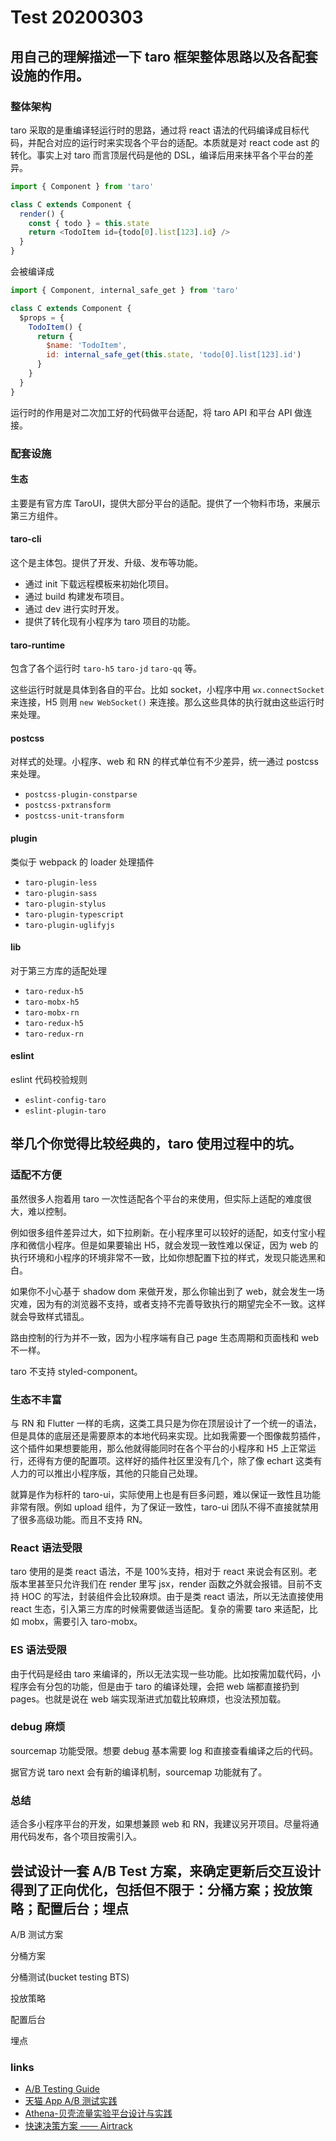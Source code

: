 # Test 20200303

## 用自己的理解描述一下 taro 框架整体思路以及各配套设施的作用。

### 整体架构

taro 采取的是重编译轻运行时的思路，通过将 react 语法的代码编译成目标代码，并配合对应的运行时来实现各个平台的适配。本质就是对 react code ast 的转化。事实上对 taro 而言顶层代码是他的 DSL，编译后用来抹平各个平台的差异。

```js
import { Component } from 'taro'

class C extends Component {
  render() {
    const { todo } = this.state
    return <TodoItem id={todo[0].list[123].id} />
  }
}
```

会被编译成

```js
import { Component, internal_safe_get } from 'taro'

class C extends Component {
  $props = {
    TodoItem() {
      return {
        $name: 'TodoItem',
        id: internal_safe_get(this.state, 'todo[0].list[123].id')
      }
    }
  }
}
```

运行时的作用是对二次加工好的代码做平台适配，将 taro API 和平台 API 做连接。

### 配套设施

#### 生态

主要是有官方库 TaroUI，提供大部分平台的适配。提供了一个物料市场，来展示第三方组件。

#### taro-cli

这个是主体包。提供了开发、升级、发布等功能。

- 通过 init 下载远程模板来初始化项目。
- 通过 build 构建发布项目。
- 通过 dev 进行实时开发。
- 提供了转化现有小程序为 taro 项目的功能。

#### taro-runtime

包含了各个运行时 `taro-h5` `taro-jd` `taro-qq` 等。

这些运行时就是具体到各自的平台。比如 socket，小程序中用 `wx.connectSocket` 来连接，H5 则用 `new WebSocket()` 来连接。那么这些具体的执行就由这些运行时来处理。

#### postcss

对样式的处理。小程序、web 和 RN 的样式单位有不少差异，统一通过 postcss 来处理。

- `postcss-plugin-constparse`
- `postcss-pxtransform`
- `postcss-unit-transform`

#### plugin

类似于 webpack 的 loader 处理插件

- `taro-plugin-less`
- `taro-plugin-sass`
- `taro-plugin-stylus`
- `taro-plugin-typescript`
- `taro-plugin-uglifyjs`

#### lib

对于第三方库的适配处理

- `taro-redux-h5`
- `taro-mobx-h5`
- `taro-mobx-rn`
- `taro-redux-h5`
- `taro-redux-rn`

#### eslint

eslint 代码校验规则

- `eslint-config-taro`
- `eslint-plugin-taro`

## 举几个你觉得比较经典的，taro 使用过程中的坑。

### 适配不方便

虽然很多人抱着用 taro 一次性适配各个平台的来使用，但实际上适配的难度很大，难以控制。

例如很多组件差异过大，如下拉刷新。在小程序里可以较好的适配，如支付宝小程序和微信小程序。但是如果要输出 H5，就会发现一致性难以保证，因为 web 的执行环境和小程序的环境非常不一致，比如你想配置下拉的样式，发现只能选黑和白。

如果你不小心基于 shadow dom 来做开发，那么你输出到了 web，就会发生一场灾难，因为有的浏览器不支持，或者支持不完善导致执行的期望完全不一致。这样就会导致样式错乱。

路由控制的行为并不一致，因为小程序端有自己 page 生态周期和页面栈和 web 不一样。

taro 不支持 styled-component。

### 生态不丰富

与 RN 和 Flutter 一样的毛病，这类工具只是为你在顶层设计了一个统一的语法，但是具体的底层还是需要原本的本地代码来实现。比如我需要一个图像裁剪插件，这个插件如果想要能用，那么他就得能同时在各个平台的小程序和 H5 上正常运行，还得有方便的配置项。这样好的插件社区里没有几个，除了像 echart 这类有人力的可以推出小程序版，其他的只能自己处理。

就算是作为标杆的 taro-ui，实际使用上也是有巨多问题，难以保证一致性且功能非常有限。例如 upload 组件，为了保证一致性，taro-ui 团队不得不直接就禁用了很多高级功能。而且不支持 RN。

### React 语法受限

taro 使用的是类 react 语法，不是 100%支持，相对于 react 来说会有区别。老版本里甚至只允许我们在 render 里写 jsx，render 函数之外就会报错。目前不支持 HOC 的写法，封装组件会比较麻烦。由于是类 react 语法，所以无法直接使用 react 生态，引入第三方库的时候需要做适当适配。复杂的需要 taro 来适配，比如 mobx，需要引入 taro-mobx。

### ES 语法受限

由于代码是经由 taro 来编译的，所以无法实现一些功能。比如按需加载代码，小程序会有分包的功能，但是由于 taro 的编译处理，会把 web 端都直接扔到 pages。也就是说在 web 端实现渐进式加载比较麻烦，也没法预加载。

### debug 麻烦

sourcemap 功能受限。想要 debug 基本需要 log 和直接查看编译之后的代码。

据官方说 taro next 会有新的编译机制，sourcemap 功能就有了。

### 总结

适合多小程序平台的开发，如果想兼顾 web 和 RN，我建议另开项目。尽量将通用代码发布，各个项目按需引入。

## 尝试设计一套 A/B Test 方案，来确定更新后交互设计得到了正向优化，包括但不限于：分桶方案；投放策略；配置后台；埋点

A/B 测试方案

分桶方案

分桶测试(bucket testing BTS)

投放策略

配置后台

埋点

### links

- [A/B Testing Guide](https://vwo.com/ab-testing/)
- [天猫 App A/B 测试实践](https://www.infoq.cn/article/tmall-app-ab-test)
- [Athena-贝壳流量实验平台设计与实践](https://www.jianshu.com/p/79d31a72978f)
- [快速决策方案 —— Airtrack](https://www.infoq.cn/article/fast-decision-scheme-airtrack)
